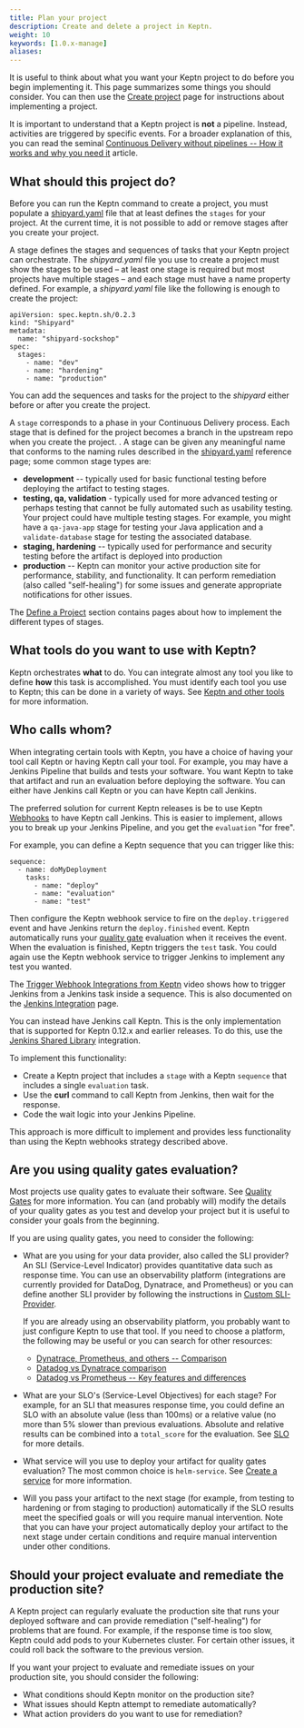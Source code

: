 ```yaml
---
title: Plan your project
description: Create and delete a project in Keptn.
weight: 10
keywords: [1.0.x-manage]
aliases:
---
```


It is useful to think about what you want your Keptn project to do
before you begin implementing it.
This page summarizes some things you should consider.
You can then use the [Create project](../project) page
for instructions about implementing a project.

It is important to understand that a Keptn project is **not** a pipeline.
Instead, activities are triggered by specific events.
For a broader explanation of this, you can read the seminal
[Continuous Delivery without pipelines -- How it works and why you need it](https://medium.com/keptn/continuous-delivery-without-pipelines-7e84db8c8261) article.

## What should this project do?

Before you can run the Keptn command to create a project,
you must populate a [shipyard.yaml](../../reference/files/shipyard) file
that at least defines the `stages` for your project.
At the current time, it is not possible to add or remove stages
after you create your project.

A stage defines the stages and sequences of tasks that your Keptn project can orchestrate.
The *shipyard.yaml* file you use to create a project must show the stages to be used
– at least one stage is required but most projects have multiple stages –
and each stage must have a name property defined.
For example, a *shipyard.yaml* file like the following is enough to create the project:

```
apiVersion: spec.keptn.sh/0.2.3
kind: "Shipyard"
metadata:
  name: "shipyard-sockshop"
spec:
  stages:
    - name: "dev"
    - name: "hardening"
    - name: "production"
```

You can add the sequences and tasks for the project to the *shipyard*
either before or after you create the project.

A `stage` corresponds to a phase in your Continuous Delivery process.
Each stage that is defined for the project
becomes a branch in the upstream repo when you create the project.
.
A stage can be given any meaningful name
that conforms to the naming rules described in the
[shipyard.yaml](../../reference/files/shipyard) reference page;
some common stage types are:

* **development** -- typically used for basic functional testing before deploying the artifact to testing stages.
* **testing, qa, validation** - typically used for more advanced testing
  or perhaps testing that cannot be fully automated such as usability testing.
  Your project could have multiple testing stages.
  For example, you might have a `qa-java-app` stage for testing your Java application
  and a `validate-database` stage for testing the associated database.
* **staging, hardening** -- typically used for performance and security testing
  before the artifact is deployed into production
* **production** -- Keptn can monitor your active production site
  for performance, stability, and functionality.
  It can perform remediation (also called "self-healing") for some issues
  and generate appropriate notifications for other issues.

The [Define a Project](../../define) section contains pages
about how to implement the different types of stages.

## What tools do you want to use with Keptn?

Keptn orchestrates **what** to do.
You can integrate almost any tool you like to define **how** this task is accomplished.
You must identify each tool you use to Keptn;
this can be done in a variety of ways.
See [Keptn and other tools](../../../concepts/keptn-tools) for more information.

## Who calls whom?

When integrating certain tools with Keptn,
you have a choice of having your tool call Keptn
or having Keptn call your tool.
For example, you may have a Jenkins Pipeline that builds and tests your software.
You want Keptn to take that artifact and run an evaluation
before deploying the software.
You can either have Jenkins call Keptn or you can have Keptn call Jenkins.

The preferred solution for current Keptn releases is be to use
Keptn [Webhooks](../../integrations/webhooks) to have Keptn call Jenkins.
This is easier to implement, allows you to break up your Jenkins Pipeline,
and you get the `evaluation` "for free".

For example, you can define a Keptn sequence that you can trigger like this:

```
sequence:
  - name: doMyDeployment
    tasks:
      - name: "deploy"
      - name: "evaluation"
      - name: "test"
```

Then configure the Keptn webhook service to fire on the `deploy.triggered` event
and have Jenkins return the `deploy.finished` event.
Keptn automatically runs your
[quality gate](../../../concepts/quality_gates/) evaluation when it receives the event.
When the evaluation is finished, Keptn triggers the `test` task.
You could again use the Keptn webhook service to trigger Jenkins
to implement any test you wanted.

The [Trigger Webhook Integrations from Keptn](https://youtu.be/ehI23d7s-dY?t=60) video
shows how to trigger Jenkins from a Jenkins task inside a sequence.
This is also documented on the [Jenkins Integration](../../integrations/webhooks/jenkins/) page.

You can instead have Jenkins call Keptn.
This is the only implementation that is supported for Keptn 0.12.x and earlier releases.
To do this, use the
[Jenkins Shared Library](https://artifacthub.io/packages/keptn/keptn-integrations/jenkins-library) integration.

To implement this functionality:

* Create a Keptn project that includes a `stage` with a Keptn `sequence`
that includes a single `evaluation` task.
* Use the **curl** command to call Keptn from Jenkins, then wait for the response.
* Code the wait logic into your Jenkins Pipeline.

This approach is more difficult to implement
and provides less functionality than using the Keptn webhooks strategy described above.

## Are you using quality gates evaluation?

Most projects use quality gates to evaluate their software.
See [Quality Gates](../../../concepts/quality_gates) for more information.
You can (and probably will) modify the details of your quality gates
as you test and develop your project but it is useful to consider your goals from the beginning.

If you are using quality gates, you need to consider the following:

* What are you using for your data provider, also called the SLI provider?
An SLI (Service-Level Indicator) provides quantitative data
such as response time.
You can use an observability platform
(integrations are currently provided for DataDog, Dynatrace, and Prometheus)
or you can define another SLI provider by following the instructions in
[Custom SLI-Provider](../../integrations/sli_provider).

  If you are already using an observability platform,
  you probably want to just configure Keptn to use that tool.
  If you need to choose a platform, the following may be useful
  or you can search for other resources:

  * [Dynatrace, Prometheus, and others -- Comparison](https://medium.com/@balajijk/dynatrace-prometheus-and-others-comparison-debc897cb7a5)
  * [Datadog vs Dynatrace comparison](https://www.peerspot.com/products/comparisons/datadog_vs_dynatrace)
  * [Datadog vs Prometheus -- Key features and differences](https://signoz.io/blog/datadog-vs-prometheus/)

* What are your SLO's (Service-Level Objectives) for each stage?
For example, for an SLI that measures response time,
you could define an SLO with an absolute value (less than 100ms)
or a relative value (no more than 5% slower than previous evaluations.
Absolute and relative results can be combined into a `total_score` for the evaluation.
See [SLO](../../reference/files/slo) for more details.
* What service will you use to deploy your artifact for quality gates evaluation?
The most common choice is `helm-service`.
See [Create a service](../service) for more information.
* Will you pass your artifact to the next stage
(for example, from testing to hardening or from staging to production)
automatically if the SLO results meet the specified goals
or will you require manual intervention.
Note that you can have your project
automatically deploy your artifact to the next stage under certain conditions
and require manual intervention under other conditions.

## Should your project evaluate and remediate the production site?

A Keptn project can regularly evaluate the production site that runs your deployed software
and can provide remediation ("self-healing") for problems that are found.
For example, if the response time is too slow,
Keptn could add pods to your Kubernetes cluster.
For certain other issues, it could roll back the software to the previous version.

If you want your project to evaluate and remediate issues on your production site,
you should consider the following:

* What conditions should Keptn monitor on the production site?
* What issues should Keptn attempt to remediate automatically?
* What action providers do you want to use for remediation?

